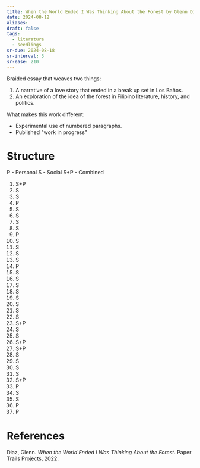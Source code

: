```yaml
---
title: When the World Ended I Was Thinking About the Forest by Glenn Diaz
date: 2024-08-12
aliases: 
draft: false
tags:
  - literature
  - seedlings
sr-due: 2024-08-18
sr-interval: 3
sr-ease: 210
---
```

Braided essay that weaves two things:
1. A narrative of a love story that ended in a break up set in Los Baños.
2. An exploration of the idea of the forest in Filipino literature, history, and politics.

What makes this work different:
- Experimental use of numbered paragraphs.
- Published "work in progress"

# Structure

P - Personal
S - Social
S+P - Combined

1. S+P
2. S
3. S
4. P
5. S
6. S
7. S
8. S
9. P
10. S
11. S
12. S
13. S
14. P
15. S
16. S
17. S
18. S
19. S
20. S
21. S
22. S
23. S+P
24. S
25. S
26. S+P
27. S+P
28. S
29. S
30. S
31. S
32. S+P
33. P
34. S
35. S
36. P
37. P

# References

Diaz, Glenn. _When the World Ended I Was Thinking About the Forest_. Paper Trails Projects, 2022.